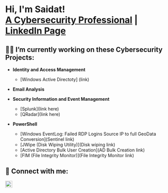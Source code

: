 <h1>Hi, I'm Saidat! <br/><a href="https://github.com/sdbol">A Cybersecurity Professional</a> | <a href="https://www.linkedin.com/in/saidatlawal/">LinkedIn Page</a>

<h2>👨‍💻 I’m currently working on these Cybersecurity Projects:</h2>

- <b>Identity and Access Management</b>
  - [Windows Active Directoty] (link)
  
- <b>Email Analysis</b>
  
- <b>Security Information and Event Management</b>
  - [Splunk](link here)
  - [QRadar](link here)
  
- <b>PowerShell</b>
  - [Windows EventLog: Failed RDP Logins Source IP to full GeoData Conversion](Sentinel link)
  - [JWipe (Disk Wiping Utility)](Disk wiping link)
  - [Active Directory Bulk User Creation](AD Bulk Creation link)
  - [FIM (File Integrity Monitor)](File Integrity Monitor link)

<h2> 🤳 Connect with me:</h2>

[<img align="left" alt="Saidat Lawal | LinkedIn" width="22px" src="https://cdn.jsdelivr.net/npm/simple-icons@v3/icons/linkedin.svg" />][linkedin]

[linkedin]: https://linkedin.com/in/saidatlawal

<!-- Here are some ideas to get you started:

- 🔭 I’m currently working on ...
- 🌱 I’m currently learning ...
- 👯 I’m looking to collaborate on ...
- 🤔 I’m looking for help with ...
- 💬 Ask me about ...
- 📫 How to reach me: ...
- 😄 Pronouns: ...
- ⚡ Fun fact: ...
-->
